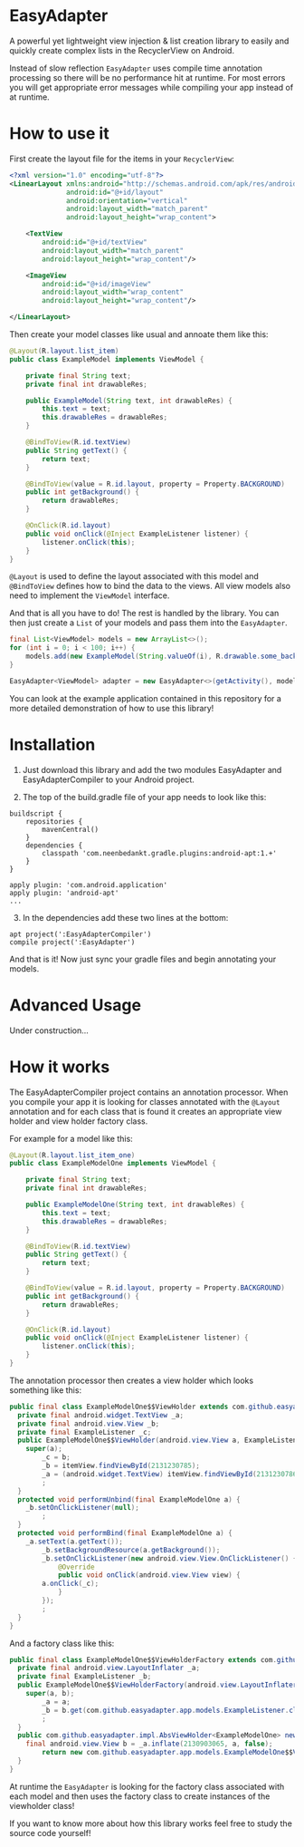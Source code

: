 # EasyAdapter

A powerful yet lightweight view injection &amp; list creation library to easily and quickly create complex lists in the RecyclerView on Android.

Instead of slow reflection `EasyAdapter` uses compile time annotation processing so there will be no performance hit at runtime. For most errors you will get appropriate error messages while compiling your app instead of at runtime.

# How to use it

First create the layout file for the items in your `RecyclerView`:

```xml
<?xml version="1.0" encoding="utf-8"?>
<LinearLayout xmlns:android="http://schemas.android.com/apk/res/android"
              android:id="@+id/layout"
              android:orientation="vertical"
              android:layout_width="match_parent"
              android:layout_height="wrap_content">

    <TextView
        android:id="@+id/textView"
        android:layout_width="match_parent"
        android:layout_height="wrap_content"/>

    <ImageView
        android:id="@+id/imageView"
        android:layout_width="wrap_content"
        android:layout_height="wrap_content"/>

</LinearLayout>
```

Then create your model classes like usual and annoate them like this:

```java
@Layout(R.layout.list_item)
public class ExampleModel implements ViewModel {

    private final String text;
    private final int drawableRes;

    public ExampleModel(String text, int drawableRes) {
        this.text = text;
        this.drawableRes = drawableRes;
    }

    @BindToView(R.id.textView)
    public String getText() {
        return text;
    }

    @BindToView(value = R.id.layout, property = Property.BACKGROUND)
    public int getBackground() {
        return drawableRes;
    }

    @OnClick(R.id.layout)
    public void onClick(@Inject ExampleListener listener) {
        listener.onClick(this);
    }
}
```

`@Layout` is used to define the layout associated with this model and `@BindToView` defines how to bind the data to the views. All view models also need to implement the `ViewModel` interface.

And that is all you have to do! The rest is handled by the library. You can then just create a `List` of your models and pass them into the `EasyAdapter`.

```java
final List<ViewModel> models = new ArrayList<>();
for (int i = 0; i < 100; i++) {
    models.add(new ExampleModel(String.valueOf(i), R.drawable.some_background));
}

EasyAdapter<ViewModel> adapter = new EasyAdapter<>(getActivity(), models);
```

You can look at the example application contained in this repository for a more detailed demonstration of how to use this library!

# Installation

1) Just download this library and add the two modules EasyAdapter and EasyAdapterCompiler to your Android project.

2) The top of the build.gradle file of your app needs to look like this:

```
buildscript {
    repositories {
        mavenCentral()
    }
    dependencies {
        classpath 'com.neenbedankt.gradle.plugins:android-apt:1.+'
    }
}

apply plugin: 'com.android.application'
apply plugin: 'android-apt'
...
```

3) In the dependencies add these two lines at the bottom:

```
apt project(':EasyAdapterCompiler')
compile project(':EasyAdapter')
```

And that is it! Now just sync your gradle files and begin annotating your models.

# Advanced Usage

Under construction...

# How it works

The EasyAdapterCompiler project contains an annotation processor. When you compile your app it is looking for classes annotated with the `@Layout` annotation and for each class that is found it creates an appropriate view holder and view holder factory class.

For example for a model like this:

```java
@Layout(R.layout.list_item_one)
public class ExampleModelOne implements ViewModel {

    private final String text;
    private final int drawableRes;

    public ExampleModelOne(String text, int drawableRes) {
        this.text = text;
        this.drawableRes = drawableRes;
    }

    @BindToView(R.id.textView)
    public String getText() {
        return text;
    }

    @BindToView(value = R.id.layout, property = Property.BACKGROUND)
    public int getBackground() {
        return drawableRes;
    }

    @OnClick(R.id.layout)
    public void onClick(@Inject ExampleListener listener) {
        listener.onClick(this);
    }
}
```

The annotation processor then creates a view holder which looks something like this:

```java
public final class ExampleModelOne$$ViewHolder extends com.github.easyadapter.impl.AbsViewHolder<ExampleModelOne> {
  private final android.widget.TextView _a;
  private final android.view.View _b;
  private final ExampleListener _c;
  public ExampleModelOne$$ViewHolder(android.view.View a, ExampleListener b) {
    super(a);
        _c = b;
        _b = itemView.findViewById(2131230785);
        _a = (android.widget.TextView) itemView.findViewById(2131230786);
        ;
  }
  protected void performUnbind(final ExampleModelOne a) {
    _b.setOnClickListener(null);
        ;
  }
  protected void performBind(final ExampleModelOne a) {
    _a.setText(a.getText());
        _b.setBackgroundResource(a.getBackground());
        _b.setOnClickListener(new android.view.View.OnClickListener() {
        	@Override
        	public void onClick(android.view.View view) {
        a.onClick(_c);
        	}
        });
        ;
  }
}
```

And a factory class like this:

```java
public final class ExampleModelOne$$ViewHolderFactory extends com.github.easyadapter.impl.AbsViewHolderFactory<ExampleModelOne> {
  private final android.view.LayoutInflater _a;
  private final ExampleListener _b;
  public ExampleModelOne$$ViewHolderFactory(android.view.LayoutInflater a, com.github.easyadapter.EasyAdapter.Injector b) {
    super(a, b);
        _a = a;
        _b = b.get(com.github.easyadapter.app.models.ExampleListener.class);
        ;
  }
  public com.github.easyadapter.impl.AbsViewHolder<ExampleModelOne> newInstance(android.view.ViewGroup a) {
    final android.view.View b = _a.inflate(2130903065, a, false);
        return new com.github.easyadapter.app.models.ExampleModelOne$$ViewHolder(b, _b);
  }
}
```

At runtime the `EasyAdapter` is looking for the factory class associated with each model and then uses the factory class to create instances of the viewholder class!

If you want to know more about how this library works feel free to study the source code yourself!
